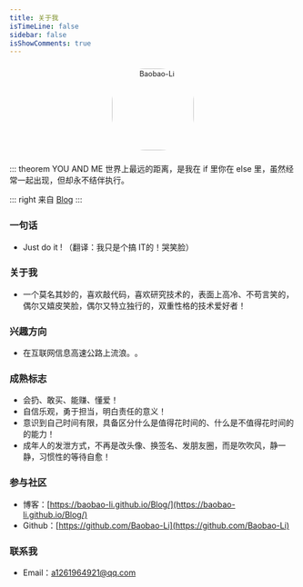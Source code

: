 ```yaml
---
title: 关于我
isTimeLine: false
sidebar: false
isShowComments: true
---
```


<p align="center">
  <img style="border-radius:41%;pointer-events:none;transform: scale(0.9);" :src="$withBase('/img/logo.jpg')" alt="Baobao-Li" width=160>
</p>

<div class="outerLink">
  <div class="outerLink_item" @click="linkEvent(item.href)" v-for="(item,index) in outerLink" :key="index">
    <i v-bind:class="[item.icon ? 'iconfont ' + item.icon : '']"></i>
    <div><span></span></div>
  </div>
</div>
<!-- 时间 -->
<Times/>
<!-- 线条 -->
<CanvasNest color="255,0,0"/>

::: theorem YOU AND ME
世界上最远的距离，是我在 if 里你在 else 里，虽然经常一起出现，但却永不结伴执行。

::: right
来自 [Blog](https://baobao-li.github.io/Blog/)
:::


### 一句话

- Just do it !    （翻译：我只是个搞 IT的！哭笑脸）

### 关于我

- 一个莫名其妙的，喜欢敲代码，喜欢研究技术的，表面上高冷、不苟言笑的，偶尔又嬉皮笑脸，偶尔又特立独行的，双重性格的技术爱好者！

### 兴趣方向

- 在互联网信息高速公路上​流浪。​。​

### 成熟标志

- 会扔、敢买、能赚、懂爱！
- 自信乐观，勇于担当，明白责任的意义！
- 意识到自己时间有限，具备区分什么是值得花时间的、什么是不值得花时间的的能力！
- 成年人的发泄方式，不再是改头像、换签名、发朋友圈，而是吹吹风，静一静，习惯性的等待自愈！

### 参与社区

- 博客：[https://baobao-li.github.io/Blog/](https://baobao-li.github.io/Blog/)
- Github：[https://github.com/Baobao-Li](https://github.com/Baobao-Li)

### 联系我

- <i class="zi zi_envelopeBold" zico="黑信封"></i> Email：[a1261964921@qq.com](mailto:a1261964921@qq.com)

<script>

export default {
  data(){
    return {
      outerLink: [
        {
          href: "",
          icon: "reco-mayun"
        },
        {
          href: "",
          icon: "reco-mail"
        },
        {
          href: "https://github.com/Baobao-Li/Blog",
          icon: "reco-github"
        },
        {
          href: "",
          icon: "reco-twitter"
        },
        {
          href: "",
          icon: "reco-qq"
        }
      ]
    }
  },
  methods: {
    linkEvent(href){
      window.open(href)
    }
  }
};
</script>

<style lang="scss">
  @import "./index.scss";
</style>